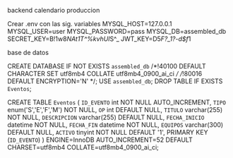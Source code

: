 backend calendario produccion 

Crear .env con las sig. variables
MYSQL_HOST=127.0.0.1
MYSQL_USER=user
MYSQL_PASSWORD=pass
MYSQL_DB=assembled_db
SECRET_KEY=B!1w8*NAt1T^%kvhUI*S^_
JWT_KEY=D5*F?_1?-d$f*1


base de datos 

CREATE DATABASE  IF NOT EXISTS `assembled_db` /*!40100 DEFAULT CHARACTER SET utf8mb4 COLLATE utf8mb4_0900_ai_ci */ /*!80016 DEFAULT ENCRYPTION='N' */;
USE `assembled_db`;
DROP TABLE IF EXISTS `Eventos`;

CREATE TABLE `Eventos` (
  `ID_EVENTO` int NOT NULL AUTO_INCREMENT,
  `TIPO` enum('S','E','F','M') NOT NULL,
  `OP` int DEFAULT NULL,
  `TITULO` varchar(255) NOT NULL,
  `DESCRIPCION` varchar(255) DEFAULT NULL,
  `FECHA_INICIO` datetime NOT NULL,
  `FECHA_FIN` datetime NOT NULL,
  `EQUIPOS` varchar(300) DEFAULT NULL,
  `ACTIVO` tinyint NOT NULL DEFAULT '1',
  PRIMARY KEY (`ID_EVENTO`)
) ENGINE=InnoDB AUTO_INCREMENT=52 DEFAULT CHARSET=utf8mb4 COLLATE=utf8mb4_0900_ai_ci;


